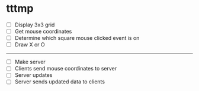 # tttmp
- [ ] Display 3x3 grid
- [ ] Get mouse coordinates
- [ ] Determine which square mouse clicked event is on
- [ ] Draw X or O
- - - -
- [ ] Make server
- [ ] Clients send mouse coordinates to server
- [ ] Server updates
- [ ] Server sends updated data to clients